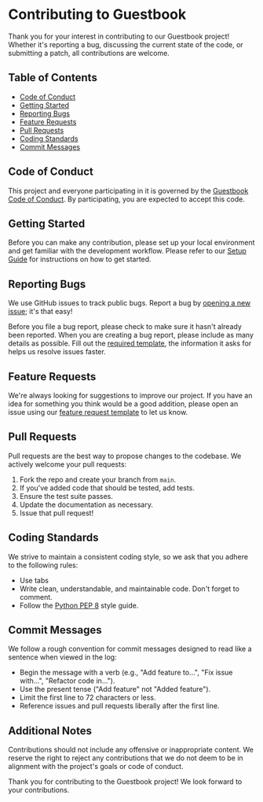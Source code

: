 # Contributing to Guestbook

Thank you for your interest in contributing to our Guestbook project! Whether it's reporting a bug, discussing the current state of the code, or submitting a patch, all contributions are welcome.

## Table of Contents
- [Code of Conduct](#code-of-conduct)
- [Getting Started](#getting-started)
- [Reporting Bugs](#reporting-bugs)
- [Feature Requests](#feature-requests)
- [Pull Requests](#pull-requests)
- [Coding Standards](#coding-standards)
- [Commit Messages](#commit-messages)

## Code of Conduct
This project and everyone participating in it is governed by the [Guestbook Code of Conduct](CODE_OF_CONDUCT.md). By participating, you are expected to accept this code.

## Getting Started
Before you can make any contribution, please set up your local environment and get familiar with the development workflow. Please refer to our [Setup Guide](SETUP_GUIDE.md) for instructions on how to get started.

## Reporting Bugs
We use GitHub issues to track public bugs. Report a bug by [opening a new issue](https://github.com/UNamurCSFaculty/2324_INFOM126_GROUPE_04/issues/new); it's that easy!

Before you file a bug report, please check to make sure it hasn't already been reported. When you are creating a bug report, please include as many details as possible. Fill out the [required template](.github/ISSUE_TEMPLATE/bug_report.md), the information it asks for helps us resolve issues faster.

## Feature Requests
We're always looking for suggestions to improve our project. If you have an idea for something you think would be a good addition, please open an issue using our [feature request template](.github/ISSUE_TEMPLATE/feature_request.md) to let us know.

## Pull Requests
Pull requests are the best way to propose changes to the codebase. We actively welcome your pull requests:

1. Fork the repo and create your branch from `main`.
2. If you've added code that should be tested, add tests.
3. Ensure the test suite passes.
4. Update the documentation as necessary.
5. Issue that pull request!

## Coding Standards
We strive to maintain a consistent coding style, so we ask that you adhere to the following rules:

- Use tabs
- Write clean, understandable, and maintainable code. Don't forget to comment.
- Follow the [Python PEP 8](https://www.python.org/dev/peps/pep-0008/) style guide.

## Commit Messages
We follow a rough convention for commit messages designed to read like a sentence when viewed in the log:

- Begin the message with a verb (e.g., "Add feature to...", "Fix issue with...", "Refactor code in...").
- Use the present tense ("Add feature" not "Added feature").
- Limit the first line to 72 characters or less.
- Reference issues and pull requests liberally after the first line.

## Additional Notes
Contributions should not include any offensive or inappropriate content. We reserve the right to reject any contributions that we do not deem to be in alignment with the project's goals or code of conduct.

Thank you for contributing to the Guestbook project! We look forward to your contributions.
